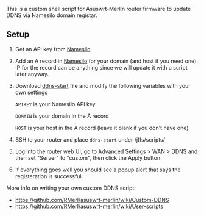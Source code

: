 This is a custom shell script for Asuswrt-Merlin router firmware to update DDNS via Namesilo domain registar.

## Setup

1. Get an API key from [Namesilo](https://www.namesilo.com/account_api.php).
1. Add an A record in [Namesilo](https://www.namesilo.com/account_domain_manage_dns.php) for your domain (and host if you need one). IP for the record can be anything since we will update it with a script later anyway.
1. Download [ddns-start](https://github.com/iczman/asuswrt-merlin-namesilo-ddns/blob/master/ddns-start) file and modify the following variables with your own settings

    `APIKEY` is your Namesilo API key

    `DOMAIN` is your domain in the A record

    `HOST` is your host in the A record (leave it blank if you don't have one)

1. SSH to your router and place `ddns-start` under /jffs/scripts/
1. Log into the router web UI, go to Advanced Settings > WAN > DDNS and then set "Server" to "custom", then click the Apply button.
1. If everything goes well you should see a popup alert that says the registeration is successful.

More info on writing your own custom DDNS script:

- https://github.com/RMerl/asuswrt-merlin/wiki/Custom-DDNS
- https://github.com/RMerl/asuswrt-merlin/wiki/User-scripts
